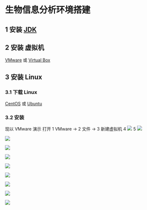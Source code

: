 # 生物信息分析环境搭建
## 1 安装 [JDK](https://www.oracle.com/technetwork/java/javase/downloads/jdk11-downloads-5066655.html)
## 2 安装 虚拟机 
[VMware](https://www.vmware.com/go/getworkstation-win) 或 [Virtual Box](https://www.virtualbox.org/wiki/Downloads)
## 3 安装 Linux
### 3.1 下载 Linux
[CentOS](https://www.centos.org/) 或 [Ubuntu](https://www.ubuntu.com/download/desktop)
### 3.2 安装
现以 VMware 演示
打开 1 VMware -> 2 文件 -> 3 新建虚拟机
4
![](https://github.com/QifengSun/bioinfomatics/blob/master/png/vmware_1.png)
5
![](https://github.com/QifengSun/bioinfomatics/blob/master/png/vmware_2.png)

![](https://github.com/QifengSun/bioinfomatics/blob/master/png/vmware_3.png)

![](https://github.com/QifengSun/bioinfomatics/blob/master/png/vmware_4.png)

![](https://github.com/QifengSun/bioinfomatics/blob/master/png/vmware_5.png)

![](https://github.com/QifengSun/bioinfomatics/blob/master/png/vmware_6.png)

![](https://github.com/QifengSun/bioinfomatics/blob/master/png/vmware_7.png)

![](https://github.com/QifengSun/bioinfomatics/blob/master/png/vmware_8.png)

![](https://github.com/QifengSun/bioinfomatics/blob/master/png/vmware_9.png)

![](https://github.com/QifengSun/bioinfomatics/blob/master/png/vmware_10.png)
